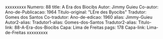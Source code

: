 xxxxxxxxx
Numero: 88
title: A Era dos Biocibs
Autor: Jimmy Guieu
Co-autor: 
Ano-de-Publicacao: 1964
Titulo-original: "LÉre des Byocibs"
Tradutor: Gomes dos Santos
Co-tradutor: 
Ano-de-edicao: 1960
alias: Jimmy-Guieu
Autor2-alias: 
Tradutor1-alias: Gomes-dos-Santos
Tradutor2-alias: 
Titulo-link: 88-A-Era-dos-Biocibs
Capa: Lima de Freitas
pags: 178
Capa-link: Lima-de-Freitas
xxxxxxxxx